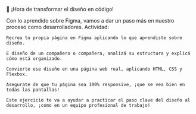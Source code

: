 🎨 ¡Hora de transformar el diseño en código!

Con lo aprendido sobre Figma, vamos a dar un paso más en nuestro proceso como desarrolladores.
 Actividad:

    Recrea tu propia página en Figma aplicando lo que aprendiste sobre diseño.

    E diseño de un compañero o compañera, analizá su estructura y explicá cómo está organizado.

    Convierte ese diseño en una página web real, aplicando HTML, CSS y Flexbox.

    Asegurate de que tu página sea 100% responsive, ¡que se vea bien en todas las pantallas!

    Este ejercicio te va a ayudar a practicar el paso clave del diseño al desarrollo, ¡como en un equipo profesional de trabajo!